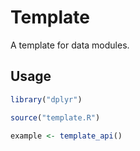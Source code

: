 Template
================

A template for data modules.

Usage
-----

``` r
library("dplyr")

source("template.R")

example <- template_api()
```
